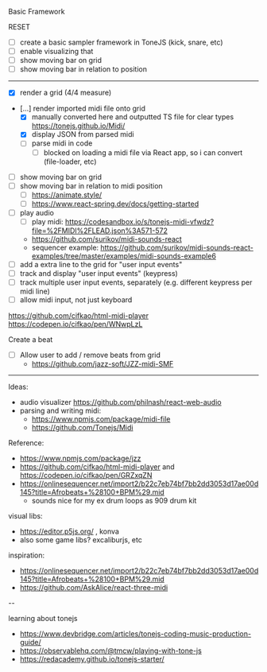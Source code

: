 Basic Framework

RESET

- [ ] create a basic sampler framework in ToneJS (kick, snare, etc)
- [ ] enable visualizing that
- [ ] show moving bar on grid
- [ ] show moving bar in relation to position

---

- [x] render a grid (4/4 measure)
- [...] render imported midi file onto grid
  - [x] manually converted here and outputted TS file for clear types https://tonejs.github.io/Midi/
  - [x] display JSON from parsed midi
  - [ ] parse midi in code
    - [ ] blocked on loading a midi file via React app, so i can convert (file-loader, etc)
- [ ] show moving bar on grid
- [ ] show moving bar in relation to midi position
  - [ ] https://animate.style/
  - [ ] https://www.react-spring.dev/docs/getting-started
- [ ] play audio
  - [ ] play midi: https://codesandbox.io/s/tonejs-midi-vfwdz?file=%2FMIDI%2FLEAD.json%3A571-572
  - https://github.com/surikov/midi-sounds-react
  - sequencer example: https://github.com/surikov/midi-sounds-react-examples/tree/master/examples/midi-sounds-example6
- [ ] add a extra line to the grid for "user input events"
- [ ] track and display "user input events" (keypress)
- [ ] track multiple user input events, separately (e.g. different keypress per midi line)
- [ ] allow midi input, not just keyboard

https://github.com/cifkao/html-midi-player
https://codepen.io/cifkao/pen/WNwpLzL

Create a beat

- [ ] Allow user to add / remove beats from grid
  - https://github.com/jazz-soft/JZZ-midi-SMF

---

Ideas:

- audio visualizer https://github.com/philnash/react-web-audio
- parsing and writing midi:
  - https://www.npmjs.com/package/midi-file
  - https://github.com/Tonejs/Midi

Reference:

- https://www.npmjs.com/package/jzz
- https://github.com/cifkao/html-midi-player and https://codepen.io/cifkao/pen/GRZxqZN
- https://onlinesequencer.net/import2/b22c7eb74bf7bb2dd3053d17ae00d145?title=Afrobeats+%28100+BPM%29.mid
  - sounds nice for my ex drum loops as 909 drum kit

visual libs:

- https://editor.p5js.org/ , konva
- also some game libs? excaliburjs, etc

inspiration:

- https://onlinesequencer.net/import2/b22c7eb74bf7bb2dd3053d17ae00d145?title=Afrobeats+%28100+BPM%29.mid
- https://github.com/AskAlice/react-three-midi

--

learning about tonejs

- https://www.devbridge.com/articles/tonejs-coding-music-production-guide/
- https://observablehq.com/@tmcw/playing-with-tone-js
- https://redacademy.github.io/tonejs-starter/

